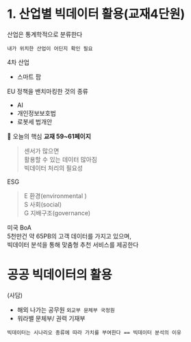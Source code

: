 # 1. 산업별 빅데이터 활용(교재4단원)

산업은 통계학적으로 분류한다<br>

`내가 위치한 산업이 어딘지 확인 필요`<br>

4차 산업<br>
- 스마트 팜<br>

EU 정책을 밴치마킹한 것의 종류<br>
- AI 
- 개인정보보호법
- 로봇세 법개안<br>

📍 오늘의 핵심 **교재 59~61페이지**

> 센서가 많으면 <br>
> 활용할 수 있는 데이터 많아짐 <br>
> 빅데이터 처리의 필요성 <br>


ESG <br>
> E 환경(environmental )<br>
> S 사회(social) <br>
> G 지배구조(governance) <br>

미국 BoA <br>
5천만건 약 65PB의 고객 데이터를 가지고 있으며,<br>
빅데이터 분석을 통해 맞춤형 추천 서비스를 제공한다<br>

# 공공 빅데이터의 활용 

(사담)<br>
- 해외 나가는 공무원 `외교부 문체부 국정원`
- 워라밸 문체부/ 권력 기재부<br>


`빅데이터는 시나리오 종류에 따라 가치를 부여한다 == 빅데이터 분석의 이유` <br>
